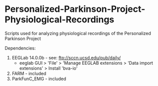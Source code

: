 # Personalized-Parkinson-Project-Physiological-Recordings
Scripts used for analyzing physiological recordings of the Personalized Parkinson Project

Dependencies: 
1) EEGLab 14.0.0b - see: ftp://sccn.ucsd.edu/pub/daily/
   - eeglab GUI > 'File' > 'Manage EEGLAB extensions > 'Data import extensions' > Install 'bva-io'
2) FARM           - included
3) ParkFunC_EMG   - included
